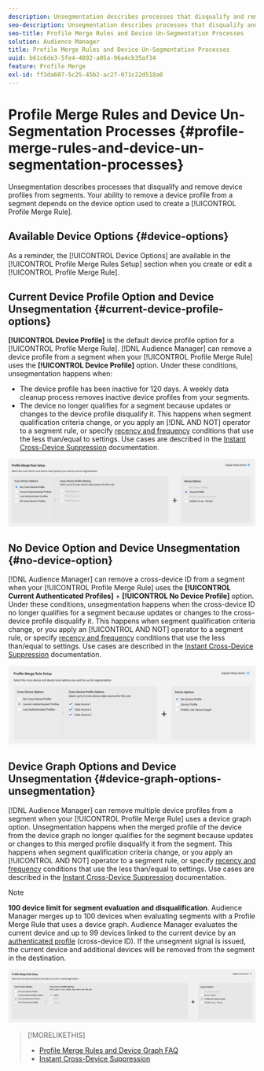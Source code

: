 ```yaml
---
description: Unsegmentation describes processes that disqualify and remove device profiles from segments. Your ability to remove a device profile from a segment depends on the device option used to create a Profile Merge Rule.
seo-description: Unsegmentation describes processes that disqualify and remove device profiles from segments. Your ability to remove a device profile from a segment depends on the device option used to create a Profile Merge Rule.
seo-title: Profile Merge Rules and Device Un-Segmentation Processes
solution: Audience Manager
title: Profile Merge Rules and Device Un-Segmentation Processes
uuid: b61c6de3-5fe4-4892-a05a-96a4cb35af34
feature: Profile Merge
exl-id: ff3da607-5c25-45b2-ac27-071c22d518a0
---
```

# Profile Merge Rules and Device Un-Segmentation Processes {#profile-merge-rules-and-device-un-segmentation-processes}

Unsegmentation describes processes that disqualify and remove device profiles from segments. Your ability to remove a device profile from a segment depends on the device option used to create a [!UICONTROL Profile Merge Rule].

## Available Device Options {#device-options}

As a reminder, the [!UICONTROL Device Options] are available in the [!UICONTROL Profile Merge Rules Setup] section when you create or edit a [!UICONTROL Profile Merge Rule].

## Current Device Profile Option and Device Unsegmentation {#current-device-profile-options}

**[!UICONTROL Device Profile]** is the default device profile option for a [!UICONTROL Profile Merge Rule]. [!DNL Audience Manager] can remove a device profile from a segment when your [!UICONTROL Profile Merge Rule] uses the **[!UICONTROL Device Profile]** option. Under these conditions, unsegmentation happens when:

* The device profile has been inactive for 120 days. A weekly data cleanup process removes inactive device profiles from your segments.
* The device no longer qualifies for a segment because updates or changes to the device profile disqualify it. This happens when segment qualification criteria change, or you apply an [!DNL AND NOT] operator to a segment rule, or specify [recency and frequency](../segments/recency-and-frequency.md) conditions that use the less than/equal to settings. Use cases are described in the [Instant Cross-Device Suppression](instant-cross-device-suppression.md) documentation.

![device-only](assets/device-only.png)

## No Device Option and Device Unsegmentation {#no-device-option}

[!DNL Audience Manager] can remove a cross-device ID from a segment when your [!UICONTROL Profile Merge Rule] uses the **[!UICONTROL Current Authenticated Profiles]** + **[!UICONTROL No Device Profile]** option. Under these conditions, unsegmentation happens when the cross-device ID no longer qualifies for a segment because updates or changes to the cross-device profile disqualify it. This happens when segment qualification criteria change, or you apply an [!UICONTROL AND NOT] operator to a segment rule, or specify [recency and frequency](../segments/recency-and-frequency.md) conditions that use the less than/equal to settings. Use cases are described in the [Instant Cross-Device Suppression](instant-cross-device-suppression.md) documentation.

![](assets/current-no-device.png)

## Device Graph Options and Device Unsegmentation {#device-graph-options-unsegmentation}

[!DNL Audience Manager] can remove multiple device profiles from a segment when your [!UICONTROL Profile Merge Rule] uses a device graph option. Unsegmentation happens when the merged profile of the device from the device graph no longer qualifies for the segment because updates or changes to this merged profile disqualify it from the segment. This happens when segment qualification criteria change, or you apply an [!UICONTROL AND NOT] operator to a segment rule, or specify [recency and frequency](../segments/recency-and-frequency.md) conditions that use the less than/equal to settings. Use cases are described in the [Instant Cross-Device Suppression](instant-cross-device-suppression.md) documentation.

>[!NOTE]
>
>**100 device limit for segment evaluation and disqualification**.
>Audience Manager merges up to 100 devices when evaluating segments with a Profile Merge Rule that uses a device graph. Audience Manager evaluates the current device and up to 99 devices linked to the current device by an [authenticated profile](../../reference/visitor-authentication-states.md) (cross-device ID). If the unsegment signal is issued, the current device and additional devices will be removed from the segment in the destination.

![](assets/last-device-graph.png)

>[!MORELIKETHIS]
>
>* [Profile Merge Rules and Device Graph FAQ](../../faq/faq-profile-merge.md)
>* [Instant Cross-Device Suppression](instant-cross-device-suppression.md)
